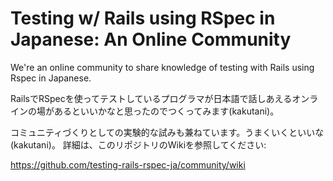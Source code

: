# Testing w/ Rails using RSpec in Japanese: An Online Community

We're an online community to share knowledge of testing with Rails using Rspec in Japanese.

RailsでRSpecを使ってテストしているプログラマが日本語で話しあえるオンラインの場があるといいかなと思ったのでつくってみます(kakutani)。

コミュニティづくりとしての実験的な試みも兼ねています。うまくいくといいな(kakutani)。
詳細は、このリポジトリのWikiを参照してください:

<https://github.com/testing-rails-rspec-ja/community/wiki>
